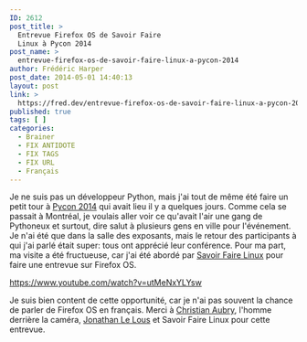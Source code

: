 ```yaml
---
ID: 2612
post_title: >
  Entrevue Firefox OS de Savoir Faire
  Linux à Pycon 2014
post_name: >
  entrevue-firefox-os-de-savoir-faire-linux-a-pycon-2014
author: Frédéric Harper
post_date: 2014-05-01 14:40:13
layout: post
link: >
  https://fred.dev/entrevue-firefox-os-de-savoir-faire-linux-a-pycon-2014/
published: true
tags: [ ]
categories:
  - Brainer
  - FIX ANTIDOTE
  - FIX TAGS
  - FIX URL
  - Français
---
```

Je ne suis pas un développeur Python, mais j'ai tout de même été faire un petit tour à <a title="Site web de Pycon 2014" href="https://us.pycon.org/2014/">Pycon 2014</a> qui avait lieu il y a quelques jours. Comme cela se passait à Montréal, je voulais aller voir ce qu'avait l'air une gang de Pythoneux et surtout, dire salut à plusieurs gens en ville pour l'événement. Je n'ai été que dans la salle des exposants, mais le retour des participants à qui j'ai parlé était super: tous ont apprécié leur conférence. Pour ma part, ma visite a été fructueuse, car j'ai été abordé par <a title="Site Web de Savoir Faire Linux" href="https://www.savoirfairelinux.com/">Savoir Faire Linux</a> pour faire une entrevue sur Firefox OS.

https://www.youtube.com/watch?v=utMeNxYLYsw

Je suis bien content de cette opportunité, car je n'ai pas souvent la chance de parler de Firefox OS en français. Merci à <a title="Compte Twitter de Christian Aubry" href="https://twitter.com/christianaubry">Christian Aubry</a>, l'homme derrière la caméra, <a title="Site Web de Jonathan Le Lous" href="http://blog.itnservice.net/">Jonathan Le Lous</a> et Savoir Faire Linux pour cette entrevue.